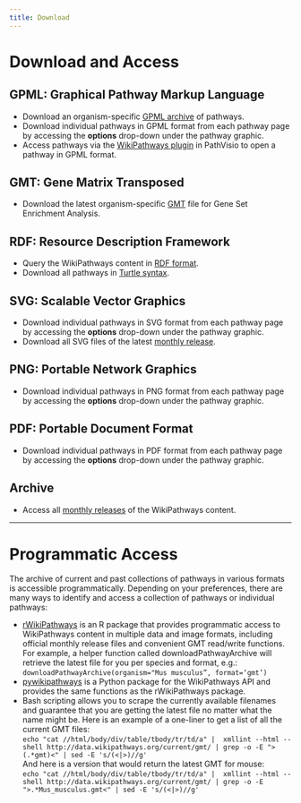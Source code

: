 ```yaml
---
title: Download
---
```

<div id="download">
<h1>Download and Access</h1>
<h2>GPML: Graphical Pathway Markup Language</h2>
<ul>
<li>Download an organism-specific <a href="https://data.wikipathways.org/current/gpml" target="_blank"> GPML archive</a> of pathways.</li>
<li>Download individual pathways in GPML format from each pathway page by accessing the <b>options</b> drop-down under the pathway graphic.</li>
<li>Access pathways via the <a href="https://pathvisio.org/plugins/wikipathways.html" target="_blank">WikiPathways plugin</a> in PathVisio to open a pathway in GPML format.</li>
</ul>
<h2>GMT: Gene Matrix Transposed</h2>
<ul>
<li>Download the latest organism-specific <a href="https://data.wikipathways.org/current/gmt" target="_blank">GMT</a> file for Gene Set Enrichment Analysis.</li>
</ul>
<h2>RDF: Resource Description Framework</h2>
<ul>
<li>Query the WikiPathways content in <a href="https://sparql.wikipathways.org/" target="_blank">RDF format</a>.</li>
<li>Download all pathways in <a href="http://data.wikipathways.org/current/rdf" target="_blank">Turtle syntax</a>.</li>
</ul>
<h2>SVG: Scalable Vector Graphics</h2>
<ul>
<li>Download individual pathways in SVG format from each pathway page by accessing the <b>options</b> drop-down under the pathway graphic.</li>
<li>Download all SVG files of the latest <a href="http://data.wikipathways.org/current/svg" target="_blank">monthly release</a>.</li>
</ul>
<h2>PNG: Portable Network Graphics</h2>
<ul>
<li>Download individual pathways in PNG format from each pathway page by accessing the <b>options</b> drop-down under the pathway graphic.</li>
</ul>
<h2>PDF: Portable Document Format</h2>
<ul>
<li>Download individual pathways in PDF format from each pathway page by accessing the <b>options</b> drop-down under the pathway graphic.</li>
</ul>
<h2>Archive</h2>
<ul>
<li>Access all <a href="https://data.wikipathways.org/" target="_blank">monthly releases</a> of the WikiPathways content.</li>
</ul>
</div>
<hr>
<div id="api">
<h1>Programmatic Access</h1>
<p>The archive of current and past collections of pathways in various formats is accessible programmatically. Depending on your preferences, there are many ways to identify and access a collection of pathways or individual pathways:</p>
<ul>
<li><a href="https://github.com/wikipathways/rwikipathways" target="_blank">rWikiPathways</a> is an R package that provides programmatic access to WikiPathways content in multiple data and image formats, including official monthly release files and convenient GMT read/write functions. For example, a helper function called downloadPathwayArchive will retrieve the latest file for you per species and format, e.g.:<br /> 
<code>downloadPathwayArchive(organism="Mus musculus”, format=‘gmt’)</code></li>
<li><a href="https://github.com/kozo2/pywikipathways" target="_blank">pywikipathways</a> is a Python package for the WikiPathways API and provides the same functions as the rWikiPathways package.</li>
<!-- <li>Individual pathways can be downloaded in multiple formats via the <a href="https://webservice.wikipathways.org/ui/" target="_blank">WikiPathways API.</li> -->
<!-- <li>Filename pattern allows you to infer the filename of the latest collection given the current date. For example, since we always release our archive collections on the 10th of each month, you know that the latest filename is the nearest prior date matching that pattern, e.g., 20180910 would be the current file from Sep 10 to Oct 10, 2018. Caution: this might break if for some unforeseen reason we are unable to produce the archive on schedule.</li> -->
<li>Bash scripting allows you to scrape the currently available filenames and guarantee that you are getting the latest file no matter what the name might be. Here is an example of a one-liner to get a list of all the current GMT files:<br />
<code>echo "cat //html/body/div/table/tbody/tr/td/a" |  xmllint --html --shell http://data.wikipathways.org/current/gmt/ | grep -o -E ">(.*gmt)<" | sed -E 's/(<|>)//g'</code>
<br>
And here is a version that would return the latest GMT for mouse:<br />
<code>echo "cat //html/body/div/table/tbody/tr/td/a" |  xmllint --html --shell http://data.wikipathways.org/current/gmt/ | grep -o -E ">.*Mus_musculus.gmt<" | sed -E 's/(<|>)//g'</code></li>
</ul>
</div>